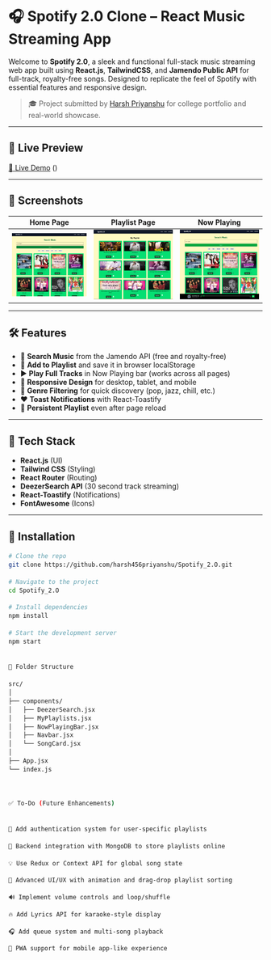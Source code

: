 # 🎧 Spotify 2.0 Clone – React Music Streaming App

Welcome to **Spotify 2.0**, a sleek and functional full-stack music streaming web app built using **React.js**, **TailwindCSS**, and **Jamendo Public API** for full-track, royalty-free songs. Designed to replicate the feel of Spotify with essential features and responsive design.

> 🎓 Project submitted by [Harsh Priyanshu](https://github.com/harsh456priyanshu) for college portfolio and real-world showcase.

---

## 🚀 Live Preview

[🔗 Live Demo]() ()

---

## 📸 Screenshots

| Home Page | Playlist Page | Now Playing |
|-----------|----------------|--------------|
| ![Home](../spotify-frontend/src/assets/Screen%20short/Screenshot%202025-07-06%20102631.png) | ![Playlist](./src/assets//Screen%20short/Screenshot%202025-07-06%20102746.png) | ![NowPlaying](./src//assets//Screen%20short/Screenshot%202025-07-06%20103339.png) |

---

## 🛠️ Features

- 🎵 **Search Music** from the Jamendo API (free and royalty-free)
- 📜 **Add to Playlist** and save it in browser localStorage
- ▶️ **Play Full Tracks** in Now Playing bar (works across all pages)
- 📱 **Responsive Design** for desktop, tablet, and mobile
- 🧠 **Genre Filtering** for quick discovery (pop, jazz, chill, etc.)
- ❤️ **Toast Notifications** with React-Toastify
- 🔄 **Persistent Playlist** even after page reload

---

## 🧩 Tech Stack

- **React.js** (UI)
- **Tailwind CSS** (Styling)
- **React Router** (Routing)
- **DeezerSearch API** (30 second track streaming)
- **React-Toastify** (Notifications)
- **FontAwesome** (Icons)

---

## 🧪 Installation

```bash
# Clone the repo
git clone https://github.com/harsh456priyanshu/Spotify_2.O.git

# Navigate to the project
cd Spotify_2.O

# Install dependencies
npm install

# Start the development server
npm start


📝 Folder Structure

src/
│
├── components/
│   ├── DeezerSearch.jsx
│   ├── MyPlaylists.jsx
│   ├── NowPlayingBar.jsx
│   ├── Navbar.jsx
│   └── SongCard.jsx
│
├── App.jsx
└── index.js



✅ To-Do (Future Enhancements)


🎤 Add authentication system for user-specific playlists

📁 Backend integration with MongoDB to store playlists online

💡 Use Redux or Context API for global song state

📱 Advanced UI/UX with animation and drag-drop playlist sorting

🔊 Implement volume controls and loop/shuffle

🔥 Add Lyrics API for karaoke-style display

🎧 Add queue system and multi-song playback

📲 PWA support for mobile app-like experience